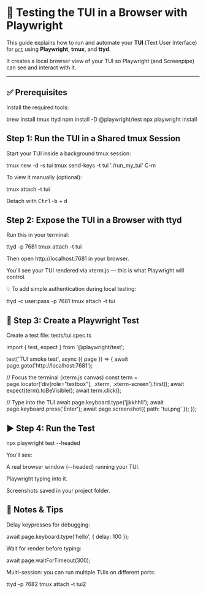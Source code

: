 # 🧪 Testing the TUI in a Browser with Playwright

This guide explains how to run and automate your **TUI** (Text User Interface) for [`prt`](https://github.com/richbodo/prt) using **Playwright**, **tmux**, and **ttyd**.

It creates a local browser view of your TUI so Playwright (and Screenpipe) can see and interact with it.

---

## ✅ Prerequisites

Install the required tools:

brew install tmux ttyd
npm install -D @playwright/test
npx playwright install

## Step 1: Run the TUI in a Shared tmux Session

Start your TUI inside a background tmux session:

tmux new -d -s tui
tmux send-keys -t tui './run_my_tui' C-m

To view it manually (optional):

tmux attach -t tui

Detach with <kbd>Ctrl-b</kbd> + <kbd>d</kbd>

## Step 2: Expose the TUI in a Browser with ttyd

Run this in your terminal:

ttyd -p 7681 tmux attach -t tui

Then open http://localhost:7681 in your browser.

You’ll see your TUI rendered via xterm.js — this is what Playwright will control.

💡 To add simple authentication during local testing:

ttyd -c user:pass -p 7681 tmux attach -t tui

## 🧠 Step 3: Create a Playwright Test

Create a test file: tests/tui.spec.ts

import { test, expect } from '@playwright/test';

test('TUI smoke test', async ({ page }) => {
  await page.goto('http://localhost:7681');

  // Focus the terminal (xterm.js canvas)
  const term = page.locator('div[role="textbox"], .xterm, .xterm-screen').first();
  await expect(term).toBeVisible();
  await term.click();

  // Type into the TUI
  await page.keyboard.type('jjkkhhll');
  await page.keyboard.press('Enter');
  await page.screenshot({ path: 'tui.png' });
});

## ▶️ Step 4: Run the Test

npx playwright test --headed

You’ll see:

A real browser window (--headed) running your TUI.

Playwright typing into it.

Screenshots saved in your project folder.

## 🧩 Notes & Tips

Delay keypresses for debugging:

await page.keyboard.type('hello', { delay: 100 });

Wait for render before typing:

await page.waitForTimeout(300);

Multi-session: you can run multiple TUIs on different ports:

ttyd -p 7682 tmux attach -t tui2
